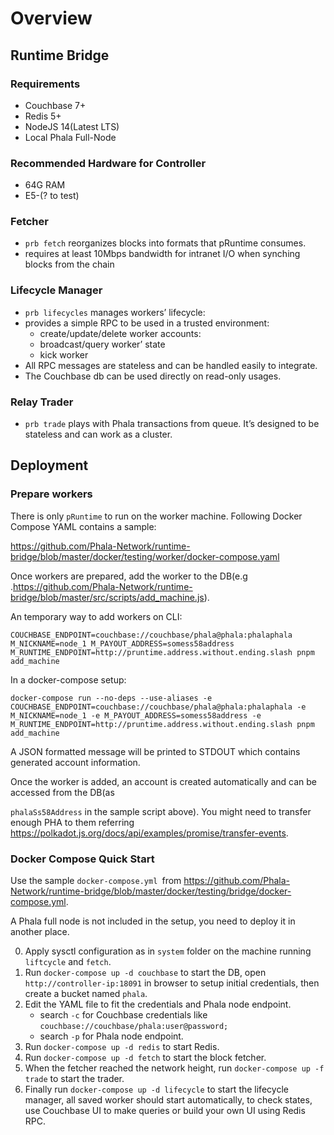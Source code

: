 # Overview

## Runtime Bridge

### Requirements

* Couchbase 7+
* Redis 5+
* NodeJS 14(Latest LTS)
* Local Phala Full-Node

### Recommended Hardware for Controller

* 64G RAM
* E5-(? to test)

### Fetcher

* `prb fetch` reorganizes blocks into formats that pRuntime consumes.
* requires at least 10Mbps bandwidth for intranet I/O when synching blocks from the chain

### Lifecycle Manager

* `prb lifecycles` manages workers’ lifecycle:
* provides a simple RPC to be used in a trusted environment:
  * create/update/delete worker accounts:
  * broadcast/query worker’ state
  * kick worker
* All RPC messages are stateless and can be handled easily to integrate.
* The Couchbase db can be used directly on read-only usages.

### Relay Trader

* `prb trade` plays with Phala transactions from queue. It’s designed to be stateless and can work as a cluster.

## Deployment

### Prepare workers

There is only `pRuntime` to run on the worker machine. Following Docker Compose YAML contains a sample:

<https://github.com/Phala-Network/runtime-bridge/blob/master/docker/testing/worker/docker-compose.yaml>


Once workers are prepared, add the worker to the DB(e.g .<https://github.com/Phala-Network/runtime-bridge/blob/master/src/scripts/add_machine.js>).


An temporary way to add workers on CLI:
```
COUCHBASE_ENDPOINT=couchbase://couchbase/phala@phala:phalaphala M_NICKNAME=node_1 M_PAYOUT_ADDRESS=somess58address M_RUNTIME_ENDPOINT=http://pruntime.address.without.ending.slash pnpm add_machine
```

In a docker-compose setup:
```
docker-compose run --no-deps --use-aliases -e COUCHBASE_ENDPOINT=couchbase://couchbase/phala@phala:phalaphala -e M_NICKNAME=node_1 -e M_PAYOUT_ADDRESS=somess58address -e M_RUNTIME_ENDPOINT=http://pruntime.address.without.ending.slash pnpm add_machine
```

A JSON formatted message will be printed to STDOUT which contains generated account information.

Once the worker is added, an account is created automatically and can be accessed from the DB(as

`phalaSs58Address` in the sample script above). You might need to transfer enough PHA to them referring <https://polkadot.js.org/docs/api/examples/promise/transfer-events>.


### Docker Compose Quick Start

Use the sample `docker-compose.yml `from <https://github.com/Phala-Network/runtime-bridge/blob/master/docker/testing/bridge/docker-compose.yml>.


A Phala full node is not included in the setup, you need to deploy it in another place.

0. Apply sysctl configuration as in `system` folder on the machine running `liftcycle` and `fetch`.
1. Run `docker-compose up -d couchbase` to start the DB, open `http://controller-ip:18091` in browser to setup initial credentials, then create a bucket named `phala`.
2. Edit the YAML file to fit the credentials and Phala node endpoint.
   * search `-c` for Couchbase credentials like `couchbase://couchbase/phala:user@password;`
   * search `-p` for Phala node endpoint.
3. Run `docker-compose up -d redis` to start Redis.
4. Run `docker-compose up -d fetch` to start the block fetcher.
5. When the fetcher reached the network height, run `docker-compose up -f trade` to start the trader.
6. Finally run `docker-compose up -d lifecycle` to start the lifecycle manager, all saved worker should start automatically, to check states, use Couchbase UI to make queries or build your own UI using Redis RPC.
